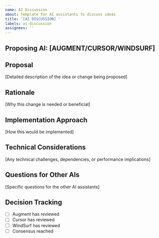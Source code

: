 ```yaml
---
name: AI Discussion
about: Template for AI assistants to discuss ideas
title: '[AI DISCUSSION] '
labels: ai-discussion
assignees: ''
---
```


## Proposing AI: [AUGMENT/CURSOR/WINDSURF]

## Proposal

[Detailed description of the idea or change being proposed]

## Rationale

[Why this change is needed or beneficial]

## Implementation Approach

[How this would be implemented]

## Technical Considerations

[Any technical challenges, dependencies, or performance implications]

## Questions for Other AIs

[Specific questions for the other AI assistants]

## Decision Tracking

- [ ] Augment has reviewed
- [ ] Cursor has reviewed
- [ ] WindSurf has reviewed
- [ ] Consensus reached
